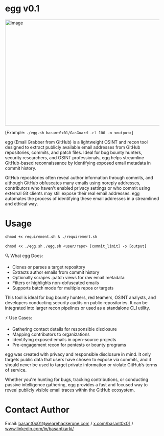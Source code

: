 # egg v0.1
<img width="1920" height="345" alt="image" src="https://github.com/user-attachments/assets/a2636257-cf1b-4fc7-b3ae-5928ab45d1ef" />


[Example: `./egg.sh basant0x01/GasGuard -cl 100 -o <output>`]

egg (Email Grabber from GitHub) is a lightweight OSINT and recon tool designed to extract publicly available email addresses from GitHub repositories, commits, and patch files. Ideal for bug bounty hunters, security researchers, and OSINT professionals, egg helps streamline GitHub-based reconnaissance by identifying exposed email metadata in commit history.

GitHub repositories often reveal author information through commits, and although GitHub obfuscates many emails using noreply addresses, contributors who haven't enabled privacy settings or who commit using external Git clients may still expose their real email addresses. egg automates the process of identifying these email addresses in a streamlined and ethical way.




# Usage
`chmod +x requirement.sh & ./requirement.sh`

`chmod +x ./egg.sh`
`./egg.sh <user/repo> [commit_limit] -o [output]` 

🔍 What egg Does:

- Clones or parses a target repository
- Extracts author emails from commit history
- Optionally scrapes .patch views for raw email metadata
- Filters or highlights non-obfuscated emails
- Supports batch mode for multiple repos or targets

This tool is ideal for bug bounty hunters, red teamers, OSINT analysts, and developers conducting security audits on public repositories. It can be integrated into larger recon pipelines or used as a standalone CLI utility.


⚡ Use Cases:

- Gathering contact details for responsible disclosure
- Mapping contributors to organizations
- Identifying exposed emails in open-source projects
- Pre-engagement recon for pentests or bounty programs


egg was created with privacy and responsible disclosure in mind. It only targets public data that users have chosen to expose via commits, and it should never be used to target private information or violate GitHub’s terms of service.

Whether you're hunting for bugs, tracking contributions, or conducting passive intelligence gathering, egg provides a fast and focused way to reveal publicly visible email traces within the GitHub ecosystem.

# Contact Author
Email: basant0x01@wearehackerone.com / [x.com/basant0x01](https://x.com/basant0x01) / www.linkedin.com/in/basantkarki/
